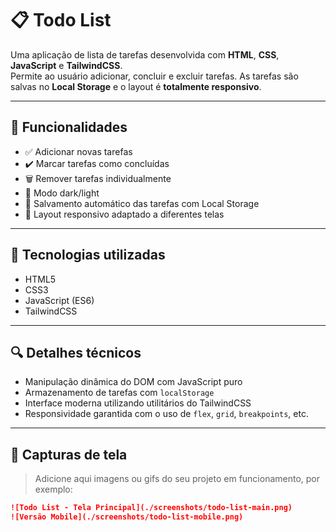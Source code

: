 # 📋 Todo List

Uma aplicação de lista de tarefas desenvolvida com **HTML**, **CSS**, **JavaScript** e **TailwindCSS**.  
Permite ao usuário adicionar, concluir e excluir tarefas. As tarefas são salvas no **Local Storage** e o layout é **totalmente responsivo**.

---

## 🚀 Funcionalidades

- ✅ Adicionar novas tarefas  
- ✔️ Marcar tarefas como concluídas  
- 🗑️ Remover tarefas individualmente
- 🌙 Modo dark/light
- 💾 Salvamento automático das tarefas com Local Storage  
- 📱 Layout responsivo adaptado a diferentes telas  

---

## 🧰 Tecnologias utilizadas

- HTML5  
- CSS3  
- JavaScript (ES6)  
- TailwindCSS  

---

## 🔍 Detalhes técnicos

- Manipulação dinâmica do DOM com JavaScript puro  
- Armazenamento de tarefas com `localStorage`  
- Interface moderna utilizando utilitários do TailwindCSS  
- Responsividade garantida com o uso de `flex`, `grid`, `breakpoints`, etc.

---

## 📸 Capturas de tela

> Adicione aqui imagens ou gifs do seu projeto em funcionamento, por exemplo:

```md
![Todo List - Tela Principal](./screenshots/todo-list-main.png)
![Versão Mobile](./screenshots/todo-list-mobile.png)
